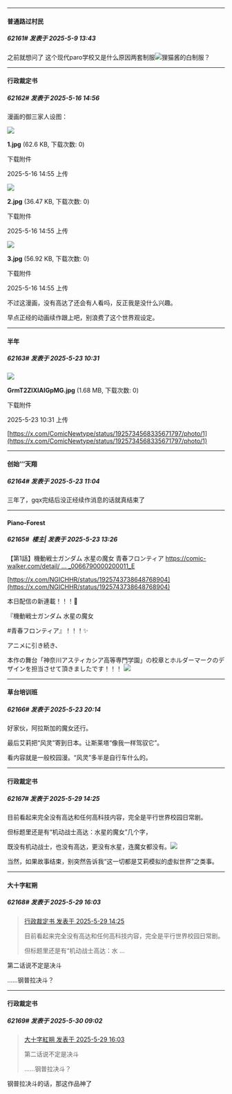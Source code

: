 ﻿*****

####  普通路过村民  
##### 62161#       发表于 2025-5-9 13:43

之前就想问了 这个现代paro学校又是什么原因两套制服<img src="https://static.stage1st.com/image/smiley/face2017/067.png" referrerpolicy="no-referrer">狸猫酱的白制服？

*****

####  行政裁定书  
##### 62162#       发表于 2025-5-16 14:56

漫画的御三家人设图：

<img src="https://img.stage1st.com/forum/202505/16/145512m7hzobde85kohciu.jpg" referrerpolicy="no-referrer">

<strong>1.jpg</strong> (62.6 KB, 下载次数: 0)

下载附件

2025-5-16 14:55 上传

<img src="https://img.stage1st.com/forum/202505/16/145512med0m1fhtfsumcoe.jpg" referrerpolicy="no-referrer">

<strong>2.jpg</strong> (36.47 KB, 下载次数: 0)

下载附件

2025-5-16 14:55 上传

<img src="https://img.stage1st.com/forum/202505/16/145512bes9enxx7gfx6e36.jpg" referrerpolicy="no-referrer">

<strong>3.jpg</strong> (56.92 KB, 下载次数: 0)

下载附件

2025-5-16 14:55 上传

不过这漫画，没有高达了还会有人看吗，反正我是没什么兴趣。

早点正经的动画续作跟上吧，别浪费了这个世界观设定。

*****

####  半年  
##### 62163#       发表于 2025-5-23 10:31

<img src="https://img.stage1st.com/forum/202505/23/103150viildifxl5tz1nnz.jpg" referrerpolicy="no-referrer">

<strong>GrmT2ZIXIAIGpMG.jpg</strong> (1.68 MB, 下载次数: 0)

下载附件

2025-5-23 10:31 上传

[https://x.com/ComicNewtype/status/1925734568335671797/photo/1](https://x.com/ComicNewtype/status/1925734568335671797/photo/1)


*****

####  创始’’’天翔  
##### 62164#       发表于 2025-5-23 11:04

三年了，gqx完结后没正经续作消息的话就真结束了


*****

####  Piano-Forest  
##### 62165#         楼主| 发表于 2025-5-23 13:26

【第1話】機動戦士ガンダム 水星の魔女 青春フロンティア
[https://comic-walker.com/detail/ ... _0066790000200011_E](https://comic-walker.com/detail/KC_006679_S/episodes/KC_0066790000200011_E)

[https://x.com/NGICHHR/status/1925743738648768904](https://x.com/NGICHHR/status/1925743738648768904)

本日配信の新連載！！！🎉

『機動戦士ガンダム 水星の魔女

#青春フロンティア』！！！✨

アニメに引き続き、

本作の舞台「神奈川アスティカシア高等専門学園」の校章とホルダーマークのデザインを担当させて頂きましたです！！！
<img src="https://p.sda1.dev/24/c5f6b37051e050b8add22f14448ede80/20250523_132525.jpg" referrerpolicy="no-referrer">


*****

####  草台培训班  
##### 62166#       发表于 2025-5-23 20:14

好家伙，阿拉斯加的魔女还行。

最后艾莉把“风灵”寄到日本。让斯莱塔“像我一样驾驭它”。

看内容就是一般校园漫。“风灵”多半是自行车什么的。

*****

####  行政裁定书  
##### 62167#       发表于 2025-5-29 14:25

目前看起来完全没有高达和任何高科技内容，完全是平行世界校园日常剧。

但标题里还是有“机动战士高达：水星的魔女”几个字，

既没有机动战士，也没有高达，更没有水星，连魔女都没有。<img src="https://static.stage1st.com/image/smiley/face2017/067.png" referrerpolicy="no-referrer">

当然，如果故事结束，别突然告诉我“这一切都是艾莉模拟的虚拟世界”之类事。


*****

####  大十字紅朔  
##### 62168#       发表于 2025-5-29 16:03

<blockquote><a href="httphttps://stage1st.com/2b/forum.php?mod=redirect&amp;goto=findpost&amp;pid=67862669&amp;ptid=2123779" target="_blank">行政裁定书 发表于 2025-5-29 14:25</a>

目前看起来完全没有高达和任何高科技内容，完全是平行世界校园日常剧。

但标题里还是有“机动战士高达：水 ...</blockquote>
第二话说不定是决斗

……钢普拉决斗？


*****

####  行政裁定书  
##### 62169#       发表于 2025-5-30 09:02

<blockquote><a href="httphttps://stage1st.com/2b/forum.php?mod=redirect&amp;goto=findpost&amp;pid=67862967&amp;ptid=2123779" target="_blank">大十字紅朔 发表于 2025-5-29 16:03</a>

第二话说不定是决斗

……钢普拉决斗？</blockquote>
钢普拉决斗的话，那这作品神了

